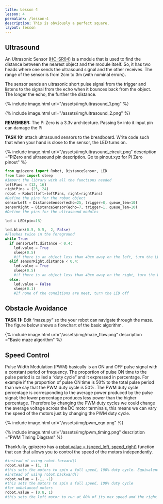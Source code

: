 ```yaml
---
title: Lesson 4
lesson: 4
permalink: /lesson-4
description: This is obviously a perfect square.
layout: lesson
---
```


## Ultrasound

An Ultrasonic Sensor ([HC-SR04](https://gpiozero.readthedocs.io/en/v1.3.1/api_input.html#distance-sensor-hc-sr04)) is a module that is used to find the distance between the nearest object and the module itself. So, it has two heads where one sends the ultrasound signal and the other receives. The range of the sensor is from 2cm to 3m (with nominal errors).

The sensor sends an ultrasonic short pulse signal from the trigger and listens to the signal from the echo when it bounces back from the object. The longer the echo, the further the distance.

{% include image.html url="/assets/img/ultrasound_1.png" %}

{% include image.html url="/assets/img/ultrasound_2.png" %}

**REMEMBER:** The Pi Zero is a 3.3v architecture. Passing 5v into it input pin can damage the Pi

**TASK 10:** attach ultrasound sensors to the breadboard. Write code such that when your hand is close to the sensor, the LED turns on.

{% include image.html url="/assets/img/ultrasound_circuit.png" description ="PiZero and ultrasound pin description. Go to pinout.xyz for Pi Zero pinout" %}

```python
from gpiozero import Robot, DistanceSensor, LED
from time import sleep
#Import the library with all the functions needed
leftPins = (12, 16)
rightPins = (23, 24)
robot = Robot(left=leftPins, right=rightPins)
#Define the pins for the robot object
sensorLeft = DistanceSensor(echo=25, trigger=8, queue_len=10)
sensorRight = DistanceSensor(echo=7, trigger=1, queue_len=10)
#Define the pins for the ultrasound modules
   
led = LED(pin=18)
 
led.blink(0.5, 0.5,  2, False)
#Flashes twice in the foreground
while True:
  if sensorLeft.distance < 0.4:
    led.value = True
    sleep(0.5)
    #if there is an object less than 40cm away on the left, turn the LED on for 0.5 seconds
  elif sensorRight.distance < 0.4:
    led.value = True
    sleep(0.5)
    #if there is an object less than 40cm away on the right, turn the LED on for 0.5 seconds
  else:
    led.value = False
    sleep(0.1)
    #If none of the conditions are meet, turn the LED off
```

## Obstacle Avoidance

**TASK 11:** Edit “maze.py” so the your robot can navigate through the maze. The figure below shows a flowchart of the basic algorithm.


{% include image.html url="/assets/img/maze_flow.png" description ="Basic maze algorithm" %}

## Speed Control

Pulse Width Modulation (PWM) basically is an ON and OFF pulse signal with a constant period or frequency. The proportion of pulse ON time to the pulse period is called a “duty cycle” and it expressed in percentage. For example if the proportion of pulse ON time is 50% to the total pulse period than we say that the PWM duty cycle is 50%. The PWM duty cycle percentage is corresponding to the average power produced by the pulse signal; the lower percentage produces less power than the higher percentage. Therefore by changing the PWM duty cycles we could change the average voltage across the DC motor terminals, this means we can vary the speed of the motors just by changing the PWM duty cycle.


{% include image.html url="/assets/img/pwm_eqn.png" %}

{% include image.html url="/assets/img/pwm_timing.png" description ="PWM Timing Diagram" %}

Thankfully, gpiozero has a [robot.value = (speed_left, speed_right)](https://gpiozero.readthedocs.io/en/v1.3.1/api_boards.html?highlight=robot#robot) function that can that allows you to control the speed of the motors independently.

```python
#instead of using robot.forward()
robot.value = (1, 1)
#this sets the motors to spin a full speed, 100% duty cycle. Equivalent to robot.forward()
#instead of using robot.backward()
robot.value = (-1, -1)
#this sets the motors to spin a full speed, 100% duty cycle
#for unbalanced motors
robot.value = (0.8, 1)
#this sets the left motor to run at 80% of its max speed and the right motor at its max speed
```
